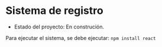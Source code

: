 <h1>Sistema de registro</h1>

- Estado del proyecto: En construción.

Para ejecutar el sistema, se debe ejecutar:
```npm install react```
